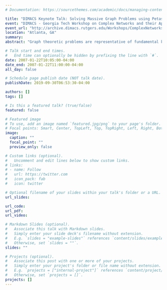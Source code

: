 ```yaml
---
# Documentation: https://sourcethemes.com/academic/docs/managing-content/

title: "DIMACS Keynote Talk: Solving Massive Graph Problems using Petascale Computing"
event: "DIMACS - Georgia Tech Workshop on Complex Networks and their Applications"
event_url: "http://archive.dimacs.rutgers.edu/Workshops/ComplexNetworks/program.html"
location: "Atlanta, GA"
summary:
abstract: "Graph theoretic problems are representative of fundamental kernels in traditional and emerging computational sciences such as chemistry, biology, and medicine, as well as applications in national security. Yet they pose serious challenges for parallel machines due to non-contiguous, concurrent accesses to global data structures with low degrees of locality. Few parallel graph algorithms outperform their best sequential implementation due to long memory latencies and high synchronization costs. In this talk, we consider several graph theoretic kernels for connectivity and centrality and discuss how the features of petascale architectures will affect algorithm development, ease of programming, performance, and scalability."

# Talk start and end times.
#   End time can optionally be hidden by prefixing the line with `#`.
date: 2007-01-22T10:05:00-04:00
date_end: 2007-01-22T11:00:00-04:00
all_day: false

# Schedule page publish date (NOT talk date).
publishDate: 2019-09-30T06:53:30-04:00

authors: []
tags: []

# Is this a featured talk? (true/false)
featured: false

# Featured image
# To use, add an image named `featured.jpg/png` to your page's folder. 
# Focal points: Smart, Center, TopLeft, Top, TopRight, Left, Right, BottomLeft, Bottom, BottomRight.
image:
  caption: ""
  focal_point: ""
  preview_only: false

# Custom links (optional).
#   Uncomment and edit lines below to show custom links.
# links:
# - name: Follow
#   url: https://twitter.com
#   icon_pack: fab
#   icon: twitter

# Optional filename of your slides within your talk's folder or a URL.
url_slides:

url_code:
url_pdf:
url_video:

# Markdown Slides (optional).
#   Associate this talk with Markdown slides.
#   Simply enter your slide deck's filename without extension.
#   E.g. `slides = "example-slides"` references `content/slides/example-slides.md`.
#   Otherwise, set `slides = ""`.
slides: ""

# Projects (optional).
#   Associate this post with one or more of your projects.
#   Simply enter your project's folder or file name without extension.
#   E.g. `projects = ["internal-project"]` references `content/project/deep-learning/index.md`.
#   Otherwise, set `projects = []`.
projects: []
---
```

